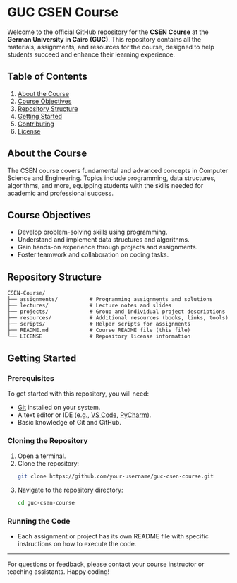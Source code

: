 # GUC CSEN Course

Welcome to the official GitHub repository for the **CSEN Course** at the **German University in Cairo (GUC)**. This repository contains all the materials, assignments, and resources for the course, designed to help students succeed and enhance their learning experience.

## Table of Contents

1. [About the Course](#about-the-course)
2. [Course Objectives](#course-objectives)
3. [Repository Structure](#repository-structure)
4. [Getting Started](#getting-started)
5. [Contributing](#contributing)
6. [License](#license)

## About the Course

The CSEN course covers fundamental and advanced concepts in Computer Science and Engineering. Topics include programming, data structures, algorithms, and more, equipping students with the skills needed for academic and professional success.

## Course Objectives

- Develop problem-solving skills using programming.
- Understand and implement data structures and algorithms.
- Gain hands-on experience through projects and assignments.
- Foster teamwork and collaboration on coding tasks.

## Repository Structure

```
CSEN-Course/
├── assignments/          # Programming assignments and solutions
├── lectures/             # Lecture notes and slides
├── projects/             # Group and individual project descriptions
├── resources/            # Additional resources (books, links, tools)
├── scripts/              # Helper scripts for assignments
├── README.md             # Course README file (this file)
└── LICENSE               # Repository license information
```

## Getting Started

### Prerequisites

To get started with this repository, you will need:

- [Git](https://git-scm.com/) installed on your system.
- A text editor or IDE (e.g., [VS Code](https://code.visualstudio.com/), [PyCharm](https://www.jetbrains.com/pycharm/)).
- Basic knowledge of Git and GitHub.

### Cloning the Repository

1. Open a terminal.
2. Clone the repository:
   ```bash
   git clone https://github.com/your-username/guc-csen-course.git
   ```
3. Navigate to the repository directory:
   ```bash
   cd guc-csen-course
   ```

### Running the Code

- Each assignment or project has its own README file with specific instructions on how to execute the code.



---

For questions or feedback, please contact your course instructor or teaching assistants. Happy coding!
